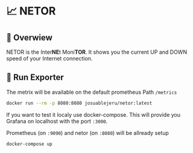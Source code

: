 # 📈 NETOR

## 📖 Overwiew

NETOR is the Inter**NE**t Moni**TOR**. It shows you the current UP and DOWN speed of your Internet connection.

## 🚀 Run Exporter

The metrix will be available on the default prometheus Path `/metrics`

```bash
docker run --rm -p 8080:8080 josuablejeru/netor:latest
```

If you want to test it localy use docker-compose. This will provide you Grafana on localhost with the port `:3000`.

Prometheus (on `:9090`) and netor (on `:8080`) will be allready setup

```bash
docker-compose up
```
